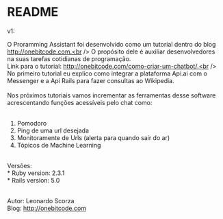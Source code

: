 # README

v1:

O Proramming Assistant foi desenvolvido como um tutorial dentro do blog http://onebitcode.com.<br />
O propósito dele é auxiliar desenvolvedores na suas tarefas cotidianas de programação.<br />
Link para o tutorial:  http://onebitcode.com/como-criar-um-chatbot/.<br />
No primeiro tutorial eu explico como integrar a plataforma Api.ai com o Messenger e a Api Rails para fazer consultas ao Wikipedia.<br />
<br />
Nos próximos tutoriais vamos incrementar as ferramentas desse software acrescentando funções acessíveis pelo chat como:<br />
<br />
1. Pomodoro<br />
2. Ping de uma url desejada<br />
3. Monitoramente de Urls (alerta para quando sair do ar)<br />
4. Tópicos de Machine Learning<br />
<br />
Versões:
<br />
* Ruby version: 2.3.1<br />
* Rails version: 5.0<br />
<br />

Autor: Leonardo Scorza
<br />
Blog: http://onebitcode.com
